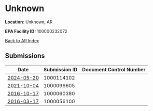 # Unknown

**Location:** Unknown, AR

**EPA Facility ID:** 100000232072

[Back to AR Index](../../index.md)

## Submissions

| Date | Submission ID | Document Control Number |
|------|--------------|-------------------------|
| [2024-05-20](submissions/1000114102.md) | 1000114102 |  |
| [2021-10-04](submissions/1000096605.md) | 1000096605 |  |
| [2016-10-17](submissions/1000060380.md) | 1000060380 |  |
| [2016-03-17](submissions/1000056100.md) | 1000056100 |  |

